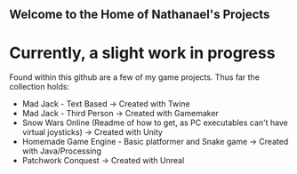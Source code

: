 ## Welcome to the Home of Nathanael's Projects
# Currently, a slight work in progress

Found within this github are a few of my game projects.
Thus far the collection holds: 
* Mad Jack - Text Based -> Created with Twine
* Mad Jack - Third Person -> Created with Gamemaker
* Snow Wars Online (Readme of how to get, as PC executables can't have virtual joysticks) -> Created with Unity
* Homemade Game Engine - Basic platformer and Snake game -> Created with Java/Processing
* Patchwork Conquest -> Created with Unreal
